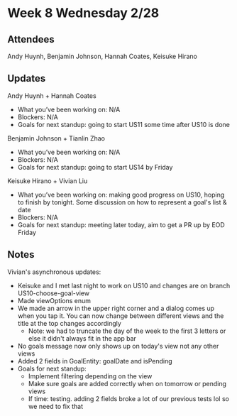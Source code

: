 # Week 8 Wednesday 2/28

## Attendees
Andy Huynh, Benjamin Johnson, Hannah Coates, Keisuke Hirano

## Updates

Andy Huynh + Hannah Coates
- What you’ve been working on: N/A
- Blockers: N/A
- Goals for next standup: going to start US11 some time after US10 is done

Benjamin Johnson + Tianlin Zhao
- What you’ve been working on: N/A
- Blockers: N/A
- Goals for next standup: going to start US14 by Friday

Keisuke Hirano + Vivian Liu
- What you’ve been working on: making good progress on US10, hoping to finish by tonight. Some discussion on how to represent a goal's list & date
- Blockers: N/A
- Goals for next standup: meeting later today, aim to get a PR up by EOD Friday

## Notes

Vivian's asynchronous updates:
- Keisuke and I met last night to work on US10 and changes are on branch US10-choose-goal-view
- Made viewOptions enum
- We made an arrow in the upper right corner and a dialog comes up when you tap it. You can now change between different views and the title at the top changes accordingly
  - Note: we had to truncate the day of the week to the first 3 letters or else it didn't always fit in the app bar
- No goals message now only shows up on today's view not any other views
- Added 2 fields in GoalEntity: goalDate and isPending
- Goals for next standup:
  - Implement filtering depending on the view
  - Make sure goals are added correctly when on tomorrow or pending views
  - If time: testing. adding 2 fields broke a lot of our previous tests lol so we need to fix that
